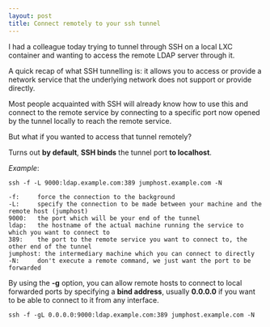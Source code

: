 ```yaml
---
layout: post
title: Connect remotely to your ssh tunnel
---
```


I had a colleague today trying to tunnel through SSH on a local LXC container and wanting to access the remote LDAP server through it.

A quick recap of what SSH tunnelling is: it allows you to access or provide a network service that the underlying network does not support or provide directly. 

Most people acquainted with SSH will already know how to use this and connect to the remote service by connecting to a specific port now opened by the tunnel locally to reach the remote service.

But what if you wanted to access that tunnel remotely?

Turns out **by default**, **SSH binds** the tunnel port **to localhost**.

*Example*:

```
ssh -f -L 9000:ldap.example.com:389 jumphost.example.com -N

-f:     force the connection to the background
-L:     specify the connection to be made between your machine and the remote host (jumphost)
9000:   the port which will be your end of the tunnel
ldap:   the hostname of the actual machine running the service to which you want to connect to
389:    the port to the remote service you want to connect to, the other end of the tunnel
jumphost: the intermediary machine which you can connect to directly
-N:     don't execute a remote command, we just want the port to be forwarded
```

By using the **-g** option, you can allow remote hosts to connect to local forwarded ports by specifying a **bind address**, usually **0.0.0.0** if you want to be able to connect to it from any interface.

```
ssh -f -gL 0.0.0.0:9000:ldap.example.com:389 jumphost.example.com -N
```